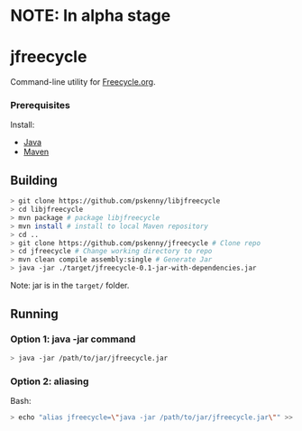 # NOTE: In alpha stage

# jfreecycle

Command-line utility for [Freecycle.org](https://www.freecycle.org/).

### Prerequisites

Install:
- [Java](https://openjdk.java.net/install/)
- [Maven](https://maven.apache.org/download.cgi)

## Building

```bash
> git clone https://github.com/pskenny/libjfreecycle
> cd libjfreecycle
> mvn package # package libjfreecycle
> mvn install # install to local Maven repository
> cd ..
> git clone https://github.com/pskenny/jfreecycle # Clone repo
> cd jfreecycle # Change working directory to repo
> mvn clean compile assembly:single # Generate Jar
> java -jar ./target/jfreecycle-0.1-jar-with-dependencies.jar
```

Note: jar is in the `target/` folder. 

## Running

### Option 1: java -jar command

```bash
> java -jar /path/to/jar/jfreecycle.jar
```

### Option 2: aliasing

Bash:

```bash
> echo "alias jfreecycle=\"java -jar /path/to/jar/jfreecycle.jar\"" >> ~/.bashrc
```
